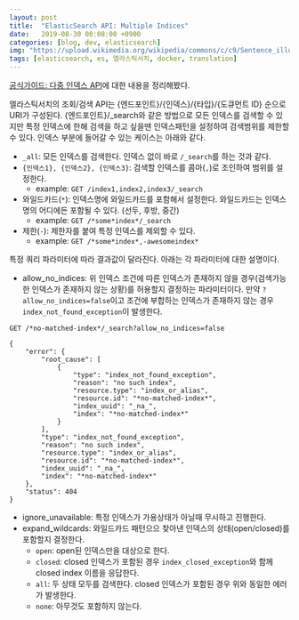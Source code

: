 ```yaml
---
layout: post
title:  "ElasticSearch API: Multiple Indices"
date:   2019-08-30 00:08:00 +0900
categories: [blog, dev, elasticsearch]
img: "https://upload.wikimedia.org/wikipedia/commons/c/c9/Sentence_illustration_.jpg"
tags: [elasticsearch, es, 엘라스틱서치, docker, translation]
---
```


[공식가이드: 다중 인덱스 API](https://www.elastic.co/guide/en/elasticsearch/reference/6.7/multi-index.html)에 대한 내용을 정리해봤다.

엘라스틱서치의 조회/검색 API는 {엔드포인트}/{인덱스}/{타입}/{도큐먼트 ID} 순으로 URI가 구성된다. {엔드포인트}/_search와 같은 방법으로 모든 인덱스를 검색할 수 있지만 특정 인덱스에 한해 검색을 하고 싶을땐 인덱스패턴을 설정하여 검색범위를 제한할 수 있다. 인덱스 부분에 들어갈 수 있는 케이스는 아래와 같다.

* `_all`: 모든 인덱스를 검색한다. 인덱스 없이 바로 `/_search`를 하는 것과 같다.
* `{인덱스1}, {인덱스2}, {인덱스3}`: 검색할 인덱스를 콤마(`,`)로 조인하여 범위를 설정한다.
  * example: `GET /index1,index2,index3/_search`
* 와일드카드(`*`): 인덱스명에 와일드카드를 포함해서 설정한다. 와일드카드는 인덱스명의 어디에든 포함될 수 있다. (선두, 후방, 중간)
  * example: `GET /*some*index*/_search`
* 제한(`-`): 제한자를 붙여 특정 인덱스를 제외할 수 있다.
  * example: `GET /*some*index*,-awesomeindex*`

특정 쿼리 파라미터에 따라 결과값이 달라진다. 아래는 각 파라미터에 대한 설명이다.

* allow_no_indices: 위 인덱스 조건에 따른 인덱스가 존재하지 않을 경우(검색가능한 인덱스가 존재하지 않는 상황)를 허용할지 결정하는 파라미터이다. 만약 `?allow_no_indices=false`이고 조건에 부합하는 인덱스가 존재하지 않는 경우 `index_not_found_exception`이 발생한다.

```plain
GET /*no-matched-index*/_search?allow_no_indices=false

{
    "error": {
        "root_cause": [
            {
                "type": "index_not_found_exception",
                "reason": "no such index",
                "resource.type": "index_or_alias",
                "resource.id": "*no-matched-index*",
                "index_uuid": "_na_",
                "index": "*no-matched-index*"
            }
        ],
        "type": "index_not_found_exception",
        "reason": "no such index",
        "resource.type": "index_or_alias",
        "resource.id": "*no-matched-index*",
        "index_uuid": "_na_",
        "index": "*no-matched-index*"
    },
    "status": 404
}
```

* ignore_unavailable: 특정 인덱스가 가용상태가 아닐때 무시하고 진행한다.
* expand_wildcards: 와일드카드 패턴으으 찾아낸 인덱스의 상태(open/closed)를 포함할지 결정한다.
  * `open`: open된 인덱스만을 대상으로 한다.
  * `closed`: closed 인덱스가 포함된 경우 `index_closed_exception`와 함께 closed index 이름을 응답한다.
  * `all`: 두 상태 모두를 검색한다. closed 인덱스가 포함된 경우 위와 동일한 에러가 발생한다.
  * `none`: 아무것도 포함하지 않는다.

